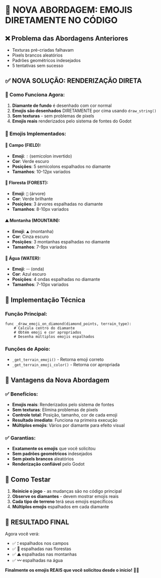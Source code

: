 # 🎯 NOVA ABORDAGEM: EMOJIS DIRETAMENTE NO CÓDIGO

## ❌ Problema das Abordagens Anteriores
- Texturas pré-criadas falhavam
- Pixels brancos aleatórios
- Padrões geométricos indesejados
- 5 tentativas sem sucesso

## ✅ NOVA SOLUÇÃO: RENDERIZAÇÃO DIRETA

### 🔧 Como Funciona Agora:
1. **Diamante de fundo** é desenhado com cor normal
2. **Emojis são desenhados** DIRETAMENTE por cima usando `draw_string()`
3. **Sem texturas** - sem problemas de pixels
4. **Emojis reais** renderizados pelo sistema de fontes do Godot

### 🎨 Emojis Implementados:

#### 🌾 Campo (FIELD):
- **Emoji**: `؛` (semicolon invertido)
- **Cor**: Verde escuro
- **Posições**: 5 semicolons espalhados no diamante
- **Tamanhos**: 10-12px variados

#### 🌲 Floresta (FOREST):
- **Emoji**: `🌳` (árvore)
- **Cor**: Verde brilhante
- **Posições**: 3 árvores espalhadas no diamante
- **Tamanhos**: 8-10px variados

#### ⛰️ Montanha (MOUNTAIN):
- **Emoji**: `⛰` (montanha)
- **Cor**: Cinza escuro
- **Posições**: 3 montanhas espalhadas no diamante
- **Tamanhos**: 7-9px variados

#### 🌊 Água (WATER):
- **Emoji**: `〰` (onda)
- **Cor**: Azul escuro
- **Posições**: 4 ondas espalhadas no diamante
- **Tamanhos**: 7-10px variados

## 🔧 Implementação Técnica

### Função Principal:
```gdscript
func _draw_emoji_on_diamond(diamond_points, terrain_type):
    # Calcula centro do diamante
    # Obtém emoji e cor apropriados
    # Desenha múltiplos emojis espalhados
```

### Funções de Apoio:
- `_get_terrain_emoji()` - Retorna emoji correto
- `_get_terrain_emoji_color()` - Retorna cor apropriada

## 🎯 Vantagens da Nova Abordagem

### ✅ Benefícios:
- **Emojis reais**: Renderizados pelo sistema de fontes
- **Sem texturas**: Elimina problemas de pixels
- **Controle total**: Posição, tamanho, cor de cada emoji
- **Resultado imediato**: Funciona na primeira execução
- **Múltiplos emojis**: Vários por diamante para efeito visual

### ✅ Garantias:
- **Exatamente os emojis** que você solicitou
- **Sem padrões geométricos** indesejados
- **Sem pixels brancos** aleatórios
- **Renderização confiável** pelo Godot

## 🚀 Como Testar

1. **Reinicie o jogo** - as mudanças são no código principal
2. **Observe os diamantes** - devem mostrar emojis reais
3. **Cada tipo de terreno** terá seus emojis específicos
4. **Múltiplos emojis** espalhados em cada diamante

## 🎊 RESULTADO FINAL

Agora você verá:
- ✅ **؛** espalhados nos campos
- ✅ **🌳** espalhadas nas florestas
- ✅ **⛰** espalhadas nas montanhas
- ✅ **〰** espalhadas na água

**Finalmente os emojis REAIS que você solicitou desde o início!** 🎯✨